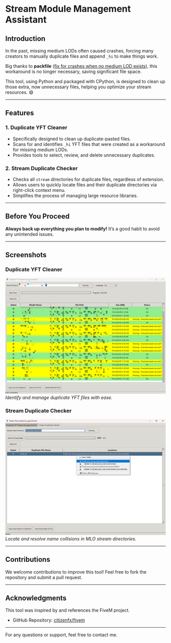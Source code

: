 # Stream Module Management Assistant

## Introduction

In the past, missing medium LODs often caused crashes, forcing many creators to manually duplicate files and append `_hi` to make things work. 

Big thanks to **packfile** ([fix for crashes when no medium LOD exists](https://github.com/citizenfx/fivem/pull/2965)), this workaround is no longer necessary, saving significant file space.

This tool, using Python and packaged with CPython, is designed to clean up those extra, now unnecessary files, helping you optimize your stream resources. :smile:

---

## Features

### 1. Duplicate YFT Cleaner
- Specifically designed to clean up duplicate-pasted files.
- Scans for and identifies `_hi` YFT files that were created as a workaround for missing medium LODs.
- Provides tools to select, review, and delete unnecessary duplicates.

### 2. Stream Duplicate Checker
- Checks all `stream` directories for duplicate files, regardless of extension.
- Allows users to quickly locate files and their duplicate directories via right-click context menu.
- Simplifies the process of managing large resource libraries.
  
---

## Before You Proceed

**Always back up everything you plan to modify!** It’s a good habit to avoid any unintended issues.

---

## Screenshots

### Duplicate YFT Cleaner
![Duplicate YFT Cleaner Screenshot](pic_01.png)
*Identify and manage duplicate YFT files with ease.*

### Stream Duplicate Checker
![Stream Duplicate Checker Screenshot](pic_02.png)
*Locate and resolve name collisions in MLO stream directories.*

---

## Contributions
We welcome contributions to improve this tool! Feel free to fork the repository and submit a pull request.

---

## Acknowledgments
This tool was inspired by and references the FiveM project.
- GitHub Repository: [citizenfx/fivem](https://github.com/citizenfx/fivem/blob/master/code/components/citizen-server-impl/src/ResourceStreamComponent.cpp)

---

For any questions or support, feel free to contact me. 
